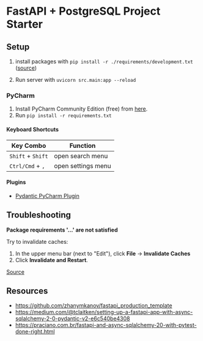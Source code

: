 # FastAPI + PostgreSQL Project Starter

## Setup

1. install packages with `pip install -r ./requirements/development.txt` ([source](https://www.freecodecamp.org/news/python-requirementstxt-explained/))

2. Run server with `uvicorn src.main:app --reload`

### PyCharm

1. Install PyCharm Community Edition (free) from [here](https://www.jetbrains.com/pycharm/download/?section=mac).
2. Run `pip install -r requirements.txt`

#### Keyboard Shortcuts

| Key Combo         | Function           |
| ----------------- | ------------------ |
| `Shift` + `Shift` | open search menu   |
| `Ctrl/Cmd` + `,`  | open settings menu |
#### Plugins
- [Pydantic PyCharm Plugin](https://github.com/koxudaxi/pydantic-pycharm-plugin/)

## Troubleshooting

**Package requirements '...' are not satisfied**

Try to invalidate caches:

1. In the upper menu bar (next to "Edit"), click **File** → **Invalidate Caches**
2. Click **Invalidate and Restart**.

[Source](https://stackoverflow.com/a/55341896/9477827)

## Resources

- https://github.com/zhanymkanov/fastapi_production_template
- https://medium.com/@tclaitken/setting-up-a-fastapi-app-with-async-sqlalchemy-2-0-pydantic-v2-e6c540be4308
- https://praciano.com.br/fastapi-and-async-sqlalchemy-20-with-pytest-done-right.html


